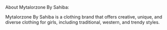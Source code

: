 About Mytalorzone By Sahiba:

Mytalorzone By Sahiba is a clothing brand that offers creative, unique, and diverse clothing for girls, including traditional, western, and trendy styles.
